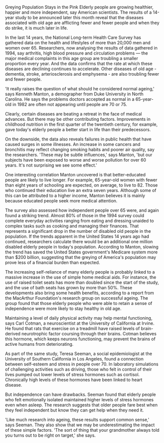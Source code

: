 Greying Population Stays in the Pink
Elderly people are growing healthier, happier and more independent, say American scientists. The results of a 14-year study to be announced later this month reveal that the diseases associated with old age are afflicting fewer and fewer people and when they do strike, it is much later in life.

In the last 14 years, the National Long-term Health Care Survey has gathered data on the health and lifestyles of more than 20,000 men and women over 65. Researchers, now analysing the results of data gathered in 1994, say arthritis, high blood pressure and circulation problems — the major medical complaints in this age group are troubling a smaller proportion every year. And the data confirms that the rate at which these diseases are declining continues to accelerate. Other diseases of old age - dementia, stroke, arteriosclerosis and emphysema - are also troubling fewer and fewer people.

'It really raises the question of what should he considered normal ageing,' says Kenneth Manton, a demographer from Duke University in North Carolina. He says the problems doctors accepted as normal in a 65-year-old in 1982 are often not appearing until people are 70 or 75.

Clearly, certain diseases are beating a retreat in the face of medical advances. But there may be other contributing factors. Improvements in childhood nutrition in the first quarter of the twentieth century, for example, gave today's elderly people a better start in life than their predecessors.

On the downside, the data also reveals failures in public health that have caused surges in some illnesses. An increase in some cancers and bronchitis may reflect changing smoking habits and poorer air quality, say the researchers. 'These may be subtle influences,' says Manton, 'but our subjects have been exposed to worse and worse pollution for over 60 years. It's not surprising we see some effect.'

One interesting correlation Manton uncovered is that better-educated people are likely to live longer. For example, 65-year-old women with fewer than eight years of schooling are expected, on average, to live to 82. Those who continued their education live an extra seven years. Although some of this can be attributed to a higher income, Manton believes it is mainly because educated people seek more medical attention.

The survey also assessed how independent people over 65 were, and again found a striking trend. Almost 80% of those in the 1994 survey could complete everyday activities ranging from eating and dressing unaided to complex tasks such as cooking and managing their finances. That represents a significant drop in the number of disabled old people in the population. If the trends apparent in the United States 14 years ago had continued, researchers calculate there would be an additional one million disabled elderly people in today's population. According to Manton, slowing the trend has saved the United States government's Medicare system more than $200 billion, suggesting that the greying of America's population may prove less of a financial burden than expected.

The increasing self-reliance of many elderly people is probably linked to a massive increase in the use of simple home medical aids. For instance, the use of raised toilet seats has more than doubled since the start of the study, and the use of bath seats has grown by more than 50%. These developments also bring some health benefits, according to a report from the MacArthur Foundation's research group on successful ageing. The group found that those elderly people who were able to retain a sense of independence were more likely to stay healthy in old age.

Maintaining a level of daily physical activity may help mental functioning, says Carl Cotman, a neuroscientist at the University of California at Irvine. He found that rats that exercise on a treadmill have raised levels of brain-derived neurotrophic factor coursing through their brains. Cotman believes this hormone, which keeps neurons functioning, may prevent the brains of active humans from deteriorating.

As part of the same study, Teresa Seeman, a social epidemiologist at the University of Southern California in Los Angeles, found a connection between self-esteem and stress in people over 70. In laboratory simulations of challenging activities such as driving, those who felt in control of their lives pumped out lower levels of stress hormones such as cortisol. Chronically high levels of these hormones have been linked to heart disease.

But independence can have drawbacks. Seeman found that elderly people who felt emotionally isolated maintained higher levels of stress hormones even when asleep. The research suggests that older people fare best when they feel independent but know they can get help when they need it.

'Like much research into ageing, these results support common sense,' says Seeman. They also show that we may be underestimating the impact of these simple factors. 'The sort of thing that your grandmother always told you turns out to be right on target,' she says.